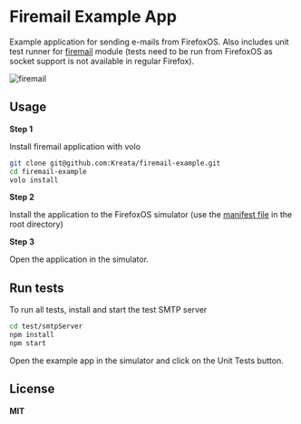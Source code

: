 # Firemail Example App

Example application for sending e-mails from FirefoxOS. Also includes unit test runner for [firemail](http://github.com/Kreata/firemail) module (tests need to be run from FirefoxOS as socket support is not available in regular Firefox).

![firemail](http://tahvel.info/firemail2.png)

## Usage

**Step 1**

Install firemail application with volo

```bash
git clone git@github.com:Kreata/firemail-example.git
cd firemail-example
volo install
```

**Step 2**

Install the application to the FirefoxOS simulator (use the [manifest file](manifest.webapp) in the root directory)

**Step 3**

Open the application in the simulator.

## Run tests

To run all tests, install and start the test SMTP server

```bash
cd test/smtpServer
npm install
npm start
```

Open the example app in the simulator and click on the Unit Tests button.

## License

**MIT**